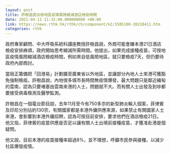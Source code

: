 ```yaml
---
layout: post
title: 許樹昌提出按地區疫情風險縮減酒店檢疫時間
date: 2021-04-11 11:32:00.000000000 +08:00
link: https://news.rthk.hk/rthk/ch/component/k2/1585180-20210411.htm
categories: rthk
---
```


政府專家顧問、中大呼吸系統科講座教授許樹昌說，外商可能會嫌本港21日酒店檢疫安排麻煩，政府開始思考縮減所需時間。他提出，如果完成接種疫苗，可按地區疫情風險縮減酒店檢疫時間，例如來自低風險地區，就只要檢疫7天，但仍要待政府內部商討。

當局正籌備把「回港易」計劃擴至廣東省以外地區，並讓部分內地人士來港可獲豁免強制檢疫。許樹昌說，內地很多城市長時間無疫情爆發，最大問題只是鄰近緬甸的雲南，認為只要堵塞由雲南來港的人士，問題就不大。而有關人士出發及到埗都要接受病毒檢測及醫學監測。

許樹昌在一個電台節目說，去年11月至今有750多宗的新型肺炎輸入個案，菲律賓及印尼分別佔約130宗，有關國家都是本港外傭供應來源，如果禁止有關國家人士來港，會影響到本港外傭招聘，認為可按目前安排，要求他們在酒店檢疫21日。他又指，菲律賓的疫苗供應是否足以讓有關人士出境前接種疫苗，才獲准赴港是個疑問。

他又說，目前本港的疫苗接種率超過8%，並不理想，呼籲市民參與接種，以減少社區爆發疫情。
